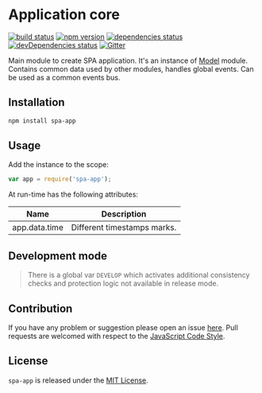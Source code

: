 Application core
================

[![build status](https://img.shields.io/travis/spasdk/app.svg?style=flat-square)](https://travis-ci.org/spasdk/app)
[![npm version](https://img.shields.io/npm/v/spa-app.svg?style=flat-square)](https://www.npmjs.com/package/spa-app)
[![dependencies status](https://img.shields.io/david/spasdk/app.svg?style=flat-square)](https://david-dm.org/spasdk/app)
[![devDependencies status](https://img.shields.io/david/dev/spasdk/app.svg?style=flat-square)](https://david-dm.org/spasdk/app?type=dev)
[![Gitter](https://img.shields.io/badge/gitter-join%20chat-blue.svg?style=flat-square)](https://gitter.im/DarkPark/spasdk)


Main module to create SPA application.
It's an instance of [Model](https://github.com/cjssdk/model) module.
Contains common data used by other modules, handles global events.
Can be used as a common events bus.


## Installation ##

```bash
npm install spa-app
```


## Usage ##

Add the instance to the scope:

```js
var app = require('spa-app');
```

At run-time has the following attributes:

 Name          | Description
---------------|-------------
 app.data.time | Different timestamps marks.


## Development mode ##

> There is a global var `DEVELOP` which activates additional consistency checks and protection logic not available in release mode.


## Contribution ##

If you have any problem or suggestion please open an issue [here](https://github.com/spasdk/app/issues).
Pull requests are welcomed with respect to the [JavaScript Code Style](https://github.com/DarkPark/jscs).


## License ##

`spa-app` is released under the [MIT License](license.md).
